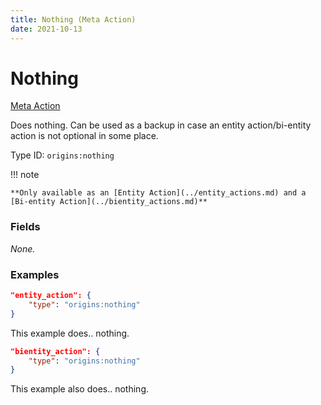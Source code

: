 ```yaml
---
title: Nothing (Meta Action)
date: 2021-10-13
---
```

# Nothing

[Meta Action](../meta_actions.md)

Does nothing. Can be used as a backup in case an entity action/bi-entity action is not optional in some place.

Type ID: `origins:nothing`

!!! note

    **Only available as an [Entity Action](../entity_actions.md) and a [Bi-entity Action](../bientity_actions.md)**

### Fields

_None._

### Examples
```json
"entity_action": {
    "type": "origins:nothing"
}
```
This example does.. nothing.
<br>

```json
"bientity_action": {
    "type": "origins:nothing"
}
```
This example also does.. nothing.